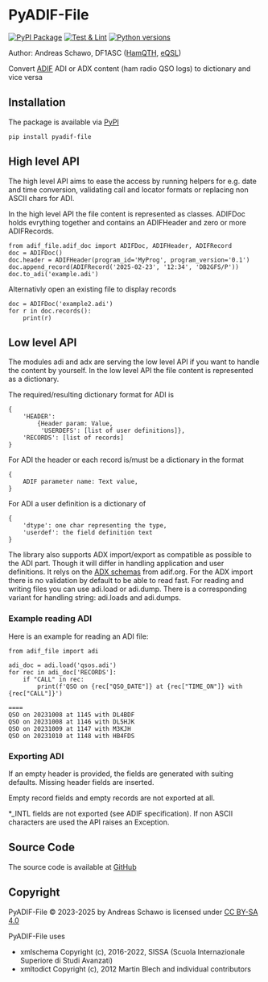 PyADIF-File
===========

[![PyPI Package](https://img.shields.io/pypi/v/pyadif_file?color=%2334D058&label=PyPI%20Package)](https://pypi.org/project/pyadif_file)
[![Test & Lint](https://github.com/gitandy/PyADIF-File/actions/workflows/python-test.yml/badge.svg)](https://github.com/gitandy/PyADIF-File/actions/workflows/python-test.yml)
[![Python versions](https://img.shields.io/pypi/pyversions/pyadif_file.svg?color=%2334D058&label=Python)](https://pypi.org/project/pyadif_file)

Author: Andreas Schawo, DF1ASC
([HamQTH](http://www.hamqth.com/DF1ASC), [eQSL](http://www.eqsl.cc/Member.cfm?DF1ASC))

Convert [ADIF](https://adif.org/) ADI or ADX content (ham radio QSO logs) to dictionary and vice versa


Installation
------------
The package is available via [PyPI](https://pypi.org/project/PyADIF-File/)

    pip install pyadif-file

High level API
--------------

The high level API aims to ease the access by running helpers for e.g. date and time conversion,
validating call and locator formats or replacing non ASCII chars for ADI.

In the high level API the file content is represented as classes.
ADIFDoc holds evrything together and contains an ADIFHeader and zero or more ADIFRecords.

    from adif_file.adif_doc import ADIFDoc, ADIFHeader, ADIFRecord
    doc = ADIFDoc()
    doc.header = ADIFHeader(program_id='MyProg', program_version='0.1')
    doc.append_record(ADIFRecord('2025-02-23', '12:34', 'DB2GFS/P'))
    doc.to_adi('example.adi')

Alternativly open an existing file to display records

    doc = ADIFDoc('example2.adi')
    for r in doc.records():
        print(r)

Low level API
-------------

The modules adi and adx are serving the low level API if you want to handle the content by yourself.
In the low level API the file content is represented as a dictionary.

The required/resulting dictionary format for ADI is

    {
        'HEADER': 
            {Header param: Value,
             'USERDEFS': [list of user definitions]},
        'RECORDS': [list of records]
    }

For ADI the header or each record is/must be a dictionary in the format

    {
        ADIF parameter name: Text value,
    }

For ADI a user definition is a dictionary of

    {
        'dtype': one char representing the type,
        'userdef': the field definition text
    }

The library also supports ADX import/export as compatible as possible to the ADI part.
Though it will differ in handling application and user definitions.
It relys on the [ADX schemas](https://adif.org/314/ADIF_314.htm#ADX_Schemas) from adif.org.
For the ADX import there is no validation by default to be able to read fast.
For reading and writing files you can use adi.load or adi.dump.
There is a corresponding variant for handling string: adi.loads and adi.dumps.

### Example reading ADI

Here is an example for reading an ADI file:

    from adif_file import adi

    adi_doc = adi.load('qsos.adi')
    for rec in adi_doc['RECORDS']:
        if "CALL" in rec:
            print(f'QSO on {rec["QSO_DATE"]} at {rec["TIME_ON"]} with {rec["CALL"]}')

    ====
    QSO on 20231008 at 1145 with DL4BDF
    QSO on 20231008 at 1146 with DL5HJK
    QSO on 20231009 at 1147 with M3KJH
    QSO on 20231010 at 1148 with HB4FDS

### Exporting ADI

If an empty header is provided, the fields are generated with suiting defaults.
Missing header fields are inserted.

Empty record fields and empty records are not exported at all.

*_INTL fields are not exported (see ADIF specification).
If non ASCII characters are used the API raises an Exception.

Source Code
-----------
The source code is available at [GitHub](https://github.com/gitandy/PyADIF-File)

Copyright
---------
PyADIF-File &copy; 2023-2025 by Andreas Schawo is licensed
under [CC BY-SA 4.0](http://creativecommons.org/licenses/by-sa/4.0/)

PyADIF-File uses

* xmlschema Copyright (c), 2016-2022, SISSA (Scuola Internazionale Superiore di Studi Avanzati)
* xmltodict Copyright (c), 2012 Martin Blech and individual contributors

